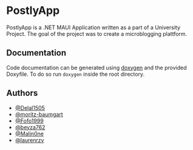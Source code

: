
# PostlyApp

PostlyApp is a .NET MAUI Application written as a part of a University Project. The goal of the project was to create a microblogging plattform.


## Documentation

Code documentation can be generated using [doxygen](https://www.doxygen.nl/index.html) and the provided Doxyfile. To do so run `doxygen` inside the root directory.


## Authors

- [@Delal1505](https://github.com/Delal1505)
- [@moritz-baumgart](https://github.com/moritz-baumgart)
- [@Fofo1999](https://github.com/Fofo1999)
- [@beyza762](https://github.com/beyza762)
- [@Malin0ne](https://github.com/Malin0ne)
- [@laurenrzv](https://github.com/laurenrzv)
